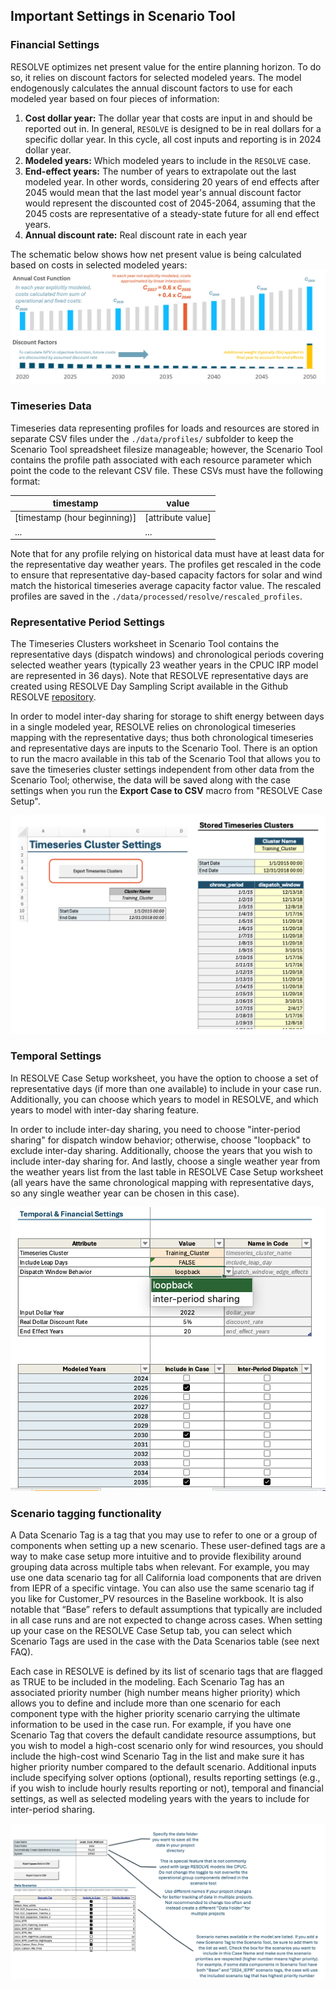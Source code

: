 ## Important Settings in Scenario Tool

### Financial Settings

RESOLVE optimizes net present value for the entire planning horizon. To do so, it relies on discount factors for selected modeled years. The model endogenously calculates the annual discount factors to use for each modeled year based on four pieces 
of information:
1. **Cost dollar year:** The dollar year that costs are input in and should be reported out in. In general, `RESOLVE` is designed to be in real dollars for a specific dollar year. In this cycle, all cost inputs and reporting is in 2024 dollar year.
2. **Modeled years:** Which modeled years to include in the `RESOLVE` case.
3. **End-effect years:** The number of years to extrapolate out the last modeled year. In other words, considering 20 years 
of end effects after 2045 would mean that the last model year's annual discount factor would represent the discounted cost 
of 2045-2064, assuming that the 2045 costs are representative of a steady-state future for all end effect years.
4. **Annual discount rate:** Real discount rate in each year

The schematic below shows how net present value is being calculated based on costs in selected modeled years:
![Example of RESOLVE Modeling Years and Financing Timeline](_images/Modeling_Year.jpg)

### Timeseries Data

Timeseries data representing profiles for loads and resources are stored in separate CSV files under the `./data/profiles/` subfolder to keep the Scenario 
Tool spreadsheet filesize manageable; however, the Scenario Tool contains the profile path associated with each resource parameter which point the code to the relevant CSV file. These CSVs must have the following format:

| timestamp                    | value             |
|------------------------------|-------------------|
| [timestamp (hour beginning)] | [attribute value] |
| ...                          | ...               |

Note that for any profile relying on historical data must have at least data for the representative day weather years. The profiles get rescaled in the code to ensure that representative day-based capacity factors for solar and wind match the historical timeseries average capacity factor value. The rescaled profiles are saved in the `./data/processed/resolve/rescaled_profiles`.  

### Representative Period Settings

The Timeseries Clusters worksheet in Scenario Tool contains the representative days (dispatch windows) and chronological periods covering selected weather years (typically 23 weather years in the CPUC IRP model are represented in 36 days). Note that RESOLVE representative days are created using RESOLVE Day Sampling Script available in the Github RESOLVE [repository](https://github.com/e3-/resolve). 

In order to model inter-day sharing for storage to shift energy between days in a single modeled year, RESOLVE relies on chronological timeseries mapping with the representative days; thus both chronological timeseries and representative days are inputs to the Scenario Tool. There is an option to run the macro available in this tab of the Scenario Tool that allows you to save the timeseries cluster settings independent from other data from the Scenario Tool; otherwise, the data will be saved along with the case settings when you run the **Export Case to CSV** macro from "RESOLVE Case Setup".

![Scenario Tool Timeseries Clusters Worksheet](_images/Rep_days.png)

### Temporal Settings
In RESOLVE Case Setup worksheet, you have the option to choose a set of representative days (if more than one available) to include in your case run. Additionally, you can choose which years to model in RESOLVE, and which years to model with inter-day sharing feature. 

In order to include inter-day sharing, you need to choose "inter-period sharing" for dispatch window behavior; otherwise, choose "loopback" to exclude inter-day sharing. Additionally, choose the years that you wish to include inter-day sharing for. And lastly, choose a single weather year from the weather years list from the last table in RESOLVE Case Setup worksheet (all years have the same chronological mapping with representative days, so any single weather year can be chosen in this case).

![Scenario Tool Timeseries Clusters Worksheet](_images/Temporal_Settings.png)

### Scenario tagging functionality

A Data Scenario Tag is a tag that you may use to refer to one or a group of components when setting up a new scenario. These user-defined tags are a way to make case setup more intuitive and to provide flexibility around grouping data across multiple tabs when relevant. For example, you may use one data scenario tag for all California load components that are driven from IEPR of a specific vintage. You can also use the same scenario tag if you like for Customer_PV resources in the Baseline workbook. It is also notable that “Base” refers to default assumptions that typically are included in all case runs and are not expected to change across cases. When setting up your case on the RESOLVE Case Setup tab, you can select which Scenario Tags are used in the case with the Data Scenarios table (see next FAQ).


Each case in RESOLVE is defined by its list of scenario tags that are flagged as TRUE to be included in the modeling. Each Scenario Tag has an associated priority number (high number means higher priority) which allows you to define and include more than one scenario for each component type with the higher priority scenario carrying the ultimate information to be used in the case run. For example, if you have one Scenario Tag that covers the default candidate resource assumptions, but you wish to model a high-cost scenario only for wind resources, you should include the high-cost wind Scenario Tag in the list and make sure it has higher priority number compared to the default scenario. Additional inputs include specifying solver options (optional), results reporting settings (e.g., if you wish to include hourly results reporting or not), temporal and financial settings, as well as selected modeling years with the years to include for inter-period sharing.

![Illustration of RESOLVE Case Settings and Important Parameters](_images/New_Case_Settings.png)





